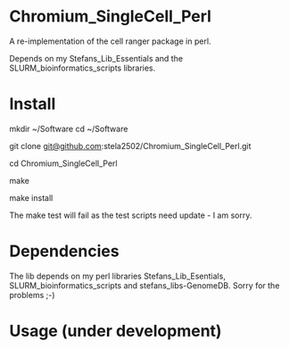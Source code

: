 # Chromium_SingleCell_Perl
A re-implementation of the cell ranger package in perl.

Depends on my Stefans_Lib_Essentials and the SLURM_bioinformatics_scripts libraries.


# Install

mkdir ~/Software
cd ~/Software

git clone git@github.com:stela2502/Chromium_SingleCell_Perl.git

cd Chromium_SingleCell_Perl

make

make install

The make test will fail as the test scripts need update - I am sorry.

# Dependencies

The lib depends on my perl libraries Stefans_Lib_Esentials, SLURM_bioinformatics_scripts and stefans_libs-GenomeDB.
Sorry for the problems ;-)

# Usage (under development)
